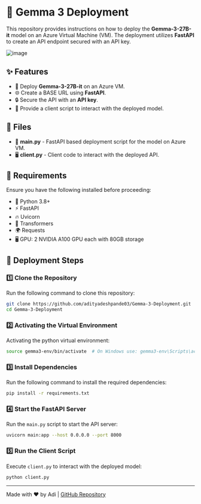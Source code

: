 # 🚀 Gemma 3 Deployment

This repository provides instructions on how to deploy the **Gemma-3-27B-it** model on an Azure Virtual Machine (VM). The deployment utilizes **FastAPI** to create an API endpoint secured with an API key.

![image](https://github.com/user-attachments/assets/5bd9b6c5-8fa2-48ec-89cc-c88830ca756e)

## ✨ Features
- 🚀 Deploy **Gemma-3-27B-it** on an Azure VM.
- 🌐 Create a BASE URL using **FastAPI**.
- 🔒 Secure the API with an **API key**.
- 📡 Provide a client script to interact with the deployed model.

## 📂 Files
- 📝 **main.py** - FastAPI based deployment script for the model on Azure VM.
- 🖥️ **client.py** - Client code to interact with the deployed API.

## 📌 Requirements
Ensure you have the following installed before proceeding:
- 🐍 Python 3.8+
- ⚡ FastAPI
- 🔥 Uvicorn
- 🤗 Transformers
- 🌍 Requests
- 🖥️ GPU: 2 NVIDIA A100 GPU each with 80GB storage

## 🚀 Deployment Steps

### 1️⃣ Clone the Repository
Run the following command to clone this repository:
```bash
git clone https://github.com/adityadeshpande03/Gemma-3-Deployment.git
cd Gemma-3-Deployment
```

### 2️⃣ Activating the Virtual Environment
Activating the python virtual environment:
```bash
source gemma3-env/bin/activate  # On Windows use: gemma3-env\Scripts\activate
```

### 3️⃣ Install Dependencies
Run the following command to install the required dependencies:
```bash
pip install -r requirements.txt
```

### 4️⃣ Start the FastAPI Server
Run the `main.py` script to start the API server:
```bash
uvicorn main:app --host 0.0.0.0 --port 8000
```

### 5️⃣ Run the Client Script
Execute `client.py` to interact with the deployed model:
```bash
python client.py
```

---

Made with ❤️ by Adi | [GitHub Repository](https://github.com/adityadeshpande03/Gemma-3-Deployment)

